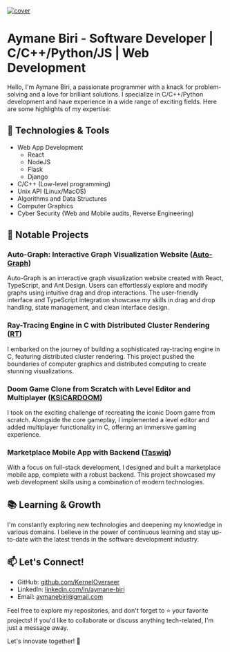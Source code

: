 
[![cover](https://github.com/KernelOverseer/KernelOverseer/assets/43656267/e01500c0-243f-4d23-a246-c83642f5421b)](https://mathematikoi.agency)

# Aymane Biri - Software Developer | C/C++/Python/JS | Web Development
Hello, I'm Aymane Biri, a passionate programmer with a knack for problem-solving and a love for brilliant solutions. I specialize in C/C++/Python development and have experience in a wide range of exciting fields. Here are some highlights of my expertise:

## 🔧 Technologies & Tools
- Web App Development
  - React
  - NodeJS
  - Flask
  - Django
- C/C++ (Low-level programming)
- Unix API (Linux/MacOS)
- Algorithms and Data Structures
- Computer Graphics
- Cyber Security (Web and Mobile audits, Reverse Engineering)

## 💼 Notable Projects

### Auto-Graph: Interactive Graph Visualization Website ([Auto-Graph](https://kerneloverseer.github.io/auto-graph))
Auto-Graph is an interactive graph visualization website created with React, TypeScript, and Ant Design. Users can effortlessly explore and modify graphs using intuitive drag and drop interactions. The user-friendly interface and TypeScript integration showcase my skills in drag and drop handling, state management, and clean interface design.

### Ray-Tracing Engine in C with Distributed Cluster Rendering ([RT](https://github.com/KernelOverseer/RT))
I embarked on the journey of building a sophisticated ray-tracing engine in C, featuring distributed cluster rendering. This project pushed the boundaries of computer graphics and distributed computing to create stunning visualizations.

### Doom Game Clone from Scratch with Level Editor and Multiplayer ([KSICARDOOM](https://github.com/KernelOverseer/KSICARDOOM))
I took on the exciting challenge of recreating the iconic Doom game from scratch. Alongside the core gameplay, I implemented a level editor and added multiplayer functionality in C, offering an immersive gaming experience.

### Marketplace Mobile App with Backend ([Taswiq](https://play.google.com/store/apps/details?id=ma.ocp.taswiq&hl=en_US&gl=US))
With a focus on full-stack development, I designed and built a marketplace mobile app, complete with a robust backend. This project showcased my web development skills using a combination of modern technologies.

## 📚 Learning & Growth
I'm constantly exploring new technologies and deepening my knowledge in various domains. I believe in the power of continuous learning and stay up-to-date with the latest trends in the software development industry.

## 📫 Let's Connect!
- GitHub: [github.com/KernelOverseer](https://github.com/KernelOverseer)
- LinkedIn: [linkedin.com/in/aymane-biri](https://linkedin.com/in/aymane-biri/)
- Email: aymanebiri@gmail.com

Feel free to explore my repositories, and don't forget to ⭐️ your favorite projects! If you'd like to collaborate or discuss anything tech-related, I'm just a message away.

Let's innovate together! 🚀
